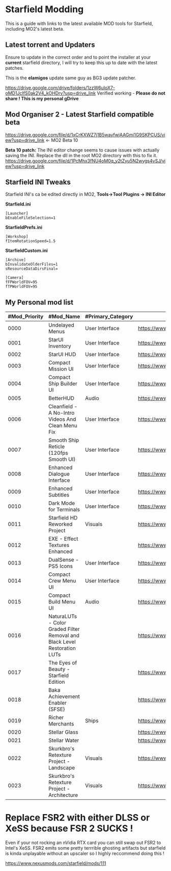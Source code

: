# Starfield Modding

This is a guide with links to the latest available MOD tools for Starfield, including MO2's latest beta.

## Latest torrent and Updaters

Ensure to update in the correct order and to point the installer at your **current** starfield directory, I will try to keep this up to date with the latest patches.

This is the **elamigos** update same guy as BG3 update patcher.

https://drive.google.com/drive/folders/1zzW6uIoX7-oMD1JclfS0ak2V4_kOHDrv?usp=drive_link
Verified working - **Please do not share ! This is my personal gDrive**

## Mod Organiser 2 - Latest Starfield compatible beta

https://drive.google.com/file/d/1xCrKXWZ7j1B5wayfwjAAGmi1G9SKPCUS/view?usp=drive_link <- MO2 Beta 10

**Beta 10 patch:**
The INI editor change seems to cause issues with actually saving the INI. Replace the dll in the root MO2 directory with this to fix it.
https://drive.google.com/file/d/1PcMhx3fNU4oM0q_y2tZyu5N2wygs4vSJ/view?usp=drive_link

## Starfield INI Tweaks

Starfield INI's ca be edited directly in MO2, **Tools->Tool Plugins -> INI Editor**

**Starfield.ini**

    [Launcher]
    bEnableFileSelection=1

**StarfieldPrefs.ini**

    [Workshop]
    fItemRotationSpeed=1.5

**StarfieldCustom.ini**

    [Archive]
    bInvalidateOlderFiles=1
    sResourceDataDirsFinal=
    
    [Camera]
    fFPWorldFOV=95
    fTPWorldFOV=95


## My Personal mod list
|#Mod_Priority|#Mod_Name|#Primary_Category                                                        |#Mod_Nexus_URL|#Mod_Version                                 |
|-------------|---------|-------------------------------------------------------------------------|--------------|---------------------------------------------|
|0000         |Undelayed Menus|User Interface                                                           |https://www.nexusmods.com/starfield/mods/404|1.0.5.0                                      |
|0001         |StarUI Inventory|User Interface                                                           |https://www.nexusmods.com/starfield/mods/773|2.2.0.0                                      |
|0002         |StarUI HUD|User Interface                                                           |https://www.nexusmods.com/starfield/mods/3444|1.0.0.0                                      |
|0003         |Compact Mission UI|User Interface                                                           |https://www.nexusmods.com/starfield/mods/682|1.5.0.0                                      |
|0004         |Compact Ship Builder UI|User Interface                                                           |https://www.nexusmods.com/starfield/mods/1170|1.4.0.0                                      |
|0005         |BetterHUD|Audio                                                                    |https://www.nexusmods.com/starfield/mods/214|0.3.0.0                                      |
|0006         |Cleanfield - A No-Intro Videos And Clean Menu Fix|User Interface                                                           |https://www.nexusmods.com/starfield/mods/88|1.7.2.0                                      |
|0007         |Smooth Ship Reticle (120fps Smooth UI)|User Interface                                                           |https://www.nexusmods.com/starfield/mods/270|1.3.0.0                                      |
|0008         |Enhanced Dialogue Interface|User Interface                                                           |https://www.nexusmods.com/starfield/mods/871|2.0.1.0                                      |
|0009         |Enhanced Subtitles|User Interface                                                           |https://www.nexusmods.com/starfield/mods/1914|1.2.0.0                                      |
|0010         |Dark Mode for Terminals|User Interface                                                           |https://www.nexusmods.com/starfield/mods/861|1.5.0.0                                      |
|0011         |Starfield HD Reworked Project|Visuals                                                                  |https://www.nexusmods.com/starfield/mods/3486|1.0.0.0-fix                                  |
|0012         |EXE - Effect Textures Enhanced|                                                                         |https://www.nexusmods.com/starfield/mods/340|0.6.0.0                                      |
|0013         |DualSense - PS5 Icons|User Interface                                                           |https://www.nexusmods.com/starfield/mods/215|1.0.0.0                                      |
|0014         |Compact Crew Menu UI|User Interface                                                           |https://www.nexusmods.com/starfield/mods/3014|1.5.0.0                                      |
|0015         |Compact Build Menu UI|Audio                                                                    |https://www.nexusmods.com/starfield/mods/3063|1.1.0.0                                      |
|0016         |NaturaLUTs - Color Graded Filter Removal and Black Level Restoration LUTs|                                                                         |https://www.nexusmods.com/starfield/mods/1119|1.1.0.0                                      |
|0017         |The Eyes of Beauty - Starfield Edition|                                                                         |https://www.nexusmods.com/starfield/mods/493|1.0.0.0                                      |
|0018         |Baka Achievement Enabler (SFSE)|                                                                         |https://www.nexusmods.com/starfield/mods/658|1.5.0.0                                      |
|0019         |Richer Merchants|Ships                                                                    |https://www.nexusmods.com/starfield/mods/1143|1.2.0.0                                      |
|0020         |Stellar Glass|                                                                         |https://www.nexusmods.com/starfield/mods/2894|1.0.0.0                                      |
|0021         |Stellar Water|                                                                         |https://www.nexusmods.com/starfield/mods/1615|1.0.0.0                                      |
|0022         |Skurkbro's Retexture Project - Landscape|Visuals                                                                  |https://www.nexusmods.com/starfield/mods/2362|1.4.0.0                                      |
|0023         |Skurkbro's Retexture Project - Architecture|Visuals                                                                  |https://www.nexusmods.com/starfield/mods/2362|1.3.0.0                                      |

# Replace FSR2 with either DLSS or XeSS because FSR 2 SUCKS !

Even if your not rocking an nVidia RTX card you can still swap out FSR2 to Intel's XeSS. FSR2 emits some pretty terrrible ghosting artifacts but starfield is kinda unplayable without an upscaler so I highly reccommend doing this !

https://www.nexusmods.com/starfield/mods/111
